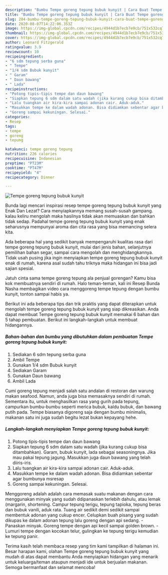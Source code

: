 ```yaml
---
description: "Bumbu Tempe goreng tepung bubuk kunyit | Cara Buat Tempe goreng tepung bubuk kunyit Yang Paling Enak"
title: "Bumbu Tempe goreng tepung bubuk kunyit | Cara Buat Tempe goreng tepung bubuk kunyit Yang Paling Enak"
slug: 284-bumbu-tempe-goreng-tepung-bubuk-kunyit-cara-buat-tempe-goreng-tepung-bubuk-kunyit-yang-paling-enak
date: 2020-08-07T14:22:06.353Z
image: https://img-global.cpcdn.com/recipes/4944d1b7ecb7e9cb/751x532cq70/tempe-goreng-tepung-bubuk-kunyit-foto-resep-utama.jpg
thumbnail: https://img-global.cpcdn.com/recipes/4944d1b7ecb7e9cb/751x532cq70/tempe-goreng-tepung-bubuk-kunyit-foto-resep-utama.jpg
cover: https://img-global.cpcdn.com/recipes/4944d1b7ecb7e9cb/751x532cq70/tempe-goreng-tepung-bubuk-kunyit-foto-resep-utama.jpg
author: Leonard Fitzgerald
ratingvalue: 3.9
reviewcount: 10
recipeingredient:
- "6 sdm tepung serba guna"
- " Tempe"
- "1/4 sdm Bubuk kunyit"
- " Garam"
- " Daun bawang"
- " Lada"
recipeinstructions:
- "Potong tipis-tipis tempe dan daun bawang"
- "Siapkan tepung 6 sdm dalam satu wadah (jika kurang cukup bisa ditambahkan). Garam, bubuk kunyit, lada sebagai seasoningnya. Jika mau pakai tepung jagung. Masukkan juga daun bawang yang telah diiris-iris."
- "Lalu tuangkan air kira-kira sampai adonan cair. Aduk-aduk."
- "Masukkan tempe ke dalam wadah adonan. Bisa didiamkan sebentar agar bumbunya msresap"
- "Goreng sampai kekuningan. Selesai."
categories:
- Resep
tags:
- tempe
- goreng
- tepung

katakunci: tempe goreng tepung 
nutrition: 226 calories
recipecuisine: Indonesian
preptime: "PT23M"
cooktime: "PT47M"
recipeyield: "4"
recipecategory: Dinner

---
```



![Tempe goreng tepung bubuk kunyit](https://img-global.cpcdn.com/recipes/4944d1b7ecb7e9cb/751x532cq70/tempe-goreng-tepung-bubuk-kunyit-foto-resep-utama.jpg)

Bunda lagi mencari inspirasi resep tempe goreng tepung bubuk kunyit yang Enak Dan Lezat? Cara menyiapkannya memang susah-susah gampang. kalau keliru mengolah maka hasilnya tidak akan memuaskan dan bahkan tidak sedap. Padahal tempe goreng tepung bubuk kunyit yang enak seharusnya mempunyai aroma dan cita rasa yang bisa memancing selera kita.

Ada beberapa hal yang sedikit banyak mempengaruhi kualitas rasa dari tempe goreng tepung bubuk kunyit, mulai dari jenis bahan, selanjutnya pemilihan bahan segar, sampai cara mengolah dan menghidangkannya. Tidak usah pusing jika ingin menyiapkan tempe goreng tepung bubuk kunyit enak di rumah, karena asal sudah tahu triknya maka hidangan ini bisa jadi sajian spesial.

Jatuh cinta sama tempe goreng tepung ala penjual gorengan? Kamu bisa kok membuatnya sendiri di rumah. Halo teman-teman, kali ini Resep Bunda Nasha membagikan video cara menggoreng tempe tepung dengan bumbu kunyit, tonton sampai habis ya.


Berikut ini ada beberapa tips dan trik praktis yang dapat diterapkan untuk mengolah tempe goreng tepung bubuk kunyit yang siap dikreasikan. Anda dapat membuat Tempe goreng tepung bubuk kunyit memakai 6 bahan dan 5 tahap pembuatan. Berikut ini langkah-langkah untuk membuat hidangannya.

<!--inarticleads1-->

##### Bahan-bahan dan bumbu yang dibutuhkan dalam pembuatan Tempe goreng tepung bubuk kunyit:

1. Sediakan 6 sdm tepung serba guna
1. Ambil  Tempe
1. Gunakan 1/4 sdm Bubuk kunyit
1. Sediakan  Garam
1. Gunakan  Daun bawang
1. Ambil  Lada


Cumi goreng tepung menjadi salah satu andalan di restoran dan warung makan seafood. Namun, anda juga bisa memasaknya sendiri di rumah. Sementara itu, untuk menghasilkan rasa yang gurih pada tepung, campurkan bumbu-bumbu seperti merica bubuk, kaldu bubuk, dan bawang putih pada. Tempe biasanya digoreng saja dengan bumbu minimalis, makanan satu ini juga sudah begitu lezat bukan kepayang hehe. 

<!--inarticleads2-->

##### Langkah-langkah menyiapkan Tempe goreng tepung bubuk kunyit:

1. Potong tipis-tipis tempe dan daun bawang
1. Siapkan tepung 6 sdm dalam satu wadah (jika kurang cukup bisa ditambahkan). Garam, bubuk kunyit, lada sebagai seasoningnya. Jika mau pakai tepung jagung. Masukkan juga daun bawang yang telah diiris-iris.
1. Lalu tuangkan air kira-kira sampai adonan cair. Aduk-aduk.
1. Masukkan tempe ke dalam wadah adonan. Bisa didiamkan sebentar agar bumbunya msresap
1. Goreng sampai kekuningan. Selesai.


Menggoreng adalah adalah cara memasak suatu makanan dengan cara menggunakan minyak yang sudah ddipanaskan terlebih dahulu, atau lemak (margarin, shortening. Campur tepung terigu, tepung tapioka, tepung beras dan bubuk vanili, aduk rata. Tuang air sedikit demi sedikit sampai membentuk adonan yang cukup encer. Celupkan buah pisang yang sudah dikupas ke dalam adonan tepung lalu goreng dengan api sedang. - Panaskan minyak. Goreng tempe dengan api kecil sampai golden brown. - Lumuri tempe dengan kocokan telur, gulingkan ke tepung terigu kemudian ke tepung panir. 

Terima kasih telah membaca resep yang tim kami tampilkan di halaman ini. Besar harapan kami, olahan Tempe goreng tepung bubuk kunyit yang mudah di atas dapat membantu Anda menyiapkan hidangan yang menarik untuk keluarga/teman ataupun menjadi ide untuk berjualan makanan. Semoga bermanfaat dan selamat mencoba!

